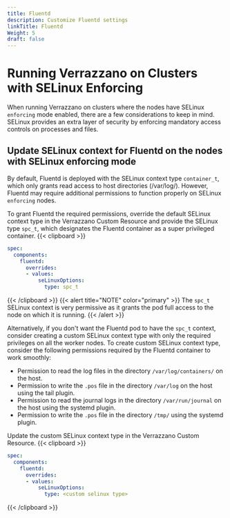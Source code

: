 ```yaml
---
title: Fluentd
description: Customize Fluentd settings
linkTitle: Fluentd
Weight: 5
draft: false
---
```


# Running Verrazzano on Clusters with SELinux Enforcing

When running Verrazzano on clusters where the nodes have SELinux `enforcing` mode enabled, there are a few considerations to keep in mind. SELinux provides an extra layer of security by enforcing mandatory access controls on processes and files.

## Update SELinux context for Fluentd on the nodes with SELinux enforcing mode

By default, Fluentd is deployed with the SELinux context type `container_t`, which only grants read access to host directories (/var/log/). However, Fluentd may require additional permissions to function properly on SELinux `enforcing` nodes.

To grant Fluentd the required permissions, override the default SELinux context type in the Verrazzano Custom Resource and provide the SELinux type `spc_t`, which designates the Fluentd container as a super privileged container.
{{< clipboard >}}
```yaml
spec:
  components:
    fluentd:
      overrides:
      - values:
          seLinuxOptions:
            type: spc_t
```
{{< /clipboard >}}
{{< alert title="NOTE" color="primary" >}}
The `spc_t` SELinux context is very permissive as it grants the pod full access to the node on which it is running.
{{< /alert >}}

Alternatively, if you don't want the Fluentd pod to have the `spc_t` context, consider creating a custom SELinux context type with only the required privileges on all the worker nodes.
To create custom SELinux context type, consider the following permissions required by the Fluentd container to work smoothly:
- Permission to read the log files in the directory `/var/log/containers/` on the host.
- Permission to write the `.pos` file in the directory `/var/log` on the host using the tail plugin.
- Permission to read the journal logs in the directory `/var/run/journal` on the host using the systemd plugin.
- Permission to write the `.pos` file in the directory `/tmp/` using the systemd plugin.

Update the custom SELinux context type in the Verrazzano Custom Resource.
{{< clipboard >}}
```yaml
spec:
  components:
    fluentd:
      overrides:
      - values:
          seLinuxOptions:
            type: <custom selinux type>
```
{{< /clipboard >}}



